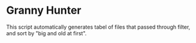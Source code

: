 # Granny Hunter
This script automatically generates tabel of files that passed through filter, and sort by "big and old at first".
